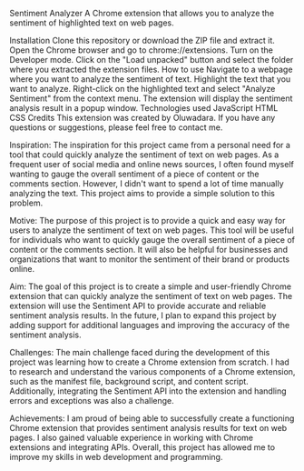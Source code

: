 Sentiment Analyzer
A Chrome extension that allows you to analyze the sentiment of highlighted text on web pages.

Installation
Clone this repository or download the ZIP file and extract it.
Open the Chrome browser and go to chrome://extensions.
Turn on the Developer mode.
Click on the "Load unpacked" button and select the folder where you extracted the extension files.
How to use
Navigate to a webpage where you want to analyze the sentiment of text.
Highlight the text that you want to analyze.
Right-click on the highlighted text and select "Analyze Sentiment" from the context menu.
The extension will display the sentiment analysis result in a popup window.
Technologies used
JavaScript
HTML
CSS
Credits
This extension was created by Oluwadara. If you have any questions or suggestions, please feel free to contact me.



Inspiration: The inspiration for this project came from a personal need for a tool that could quickly analyze the sentiment of text on web pages. As a frequent user of social media and online news sources, I often found myself wanting to gauge the overall sentiment of a piece of content or the comments section. However, I didn't want to spend a lot of time manually analyzing the text. This project aims to provide a simple solution to this problem.

Motive: The purpose of this project is to provide a quick and easy way for users to analyze the sentiment of text on web pages. This tool will be useful for individuals who want to quickly gauge the overall sentiment of a piece of content or the comments section. It will also be helpful for businesses and organizations that want to monitor the sentiment of their brand or products online.

Aim: The goal of this project is to create a simple and user-friendly Chrome extension that can quickly analyze the sentiment of text on web pages. The extension will use the Sentiment API to provide accurate and reliable sentiment analysis results. In the future, I plan to expand this project by adding support for additional languages and improving the accuracy of the sentiment analysis.

Challenges: The main challenge faced during the development of this project was learning how to create a Chrome extension from scratch. I had to research and understand the various components of a Chrome extension, such as the manifest file, background script, and content script. Additionally, integrating the Sentiment API into the extension and handling errors and exceptions was also a challenge.

Achievements: I am proud of being able to successfully create a functioning Chrome extension that provides sentiment analysis results for text on web pages. I also gained valuable experience in working with Chrome extensions and integrating APIs. Overall, this project has allowed me to improve my skills in web development and programming.
